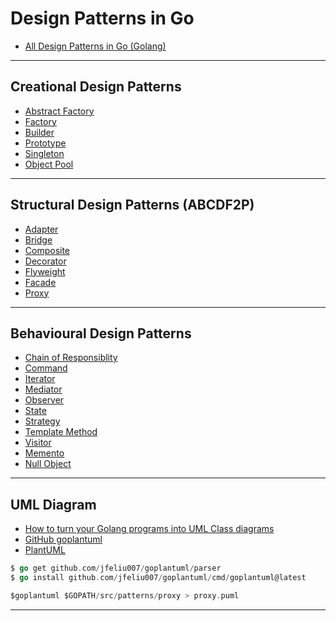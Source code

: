 
# Design Patterns in Go

* [All Design Patterns in Go (Golang)](https://golangbyexample.com/all-design-patterns-golang/)

***

## Creational Design Patterns

* [Abstract Factory]()
* [Factory](https://github.com/muarshad01/Design_Patterns_Go/blob/master/creational_design_patterns/factory.md)
* [Builder]()
* [Prototype]()
* [Singleton](https://github.com/muarshad01/Design_Patterns_Go/blob/singleton/creational_design_patterns/singleton.md)
* [Object Pool]()

***

## Structural Design Patterns (ABCDF2P)

* [Adapter](  https://github.com/muarshad01/Design_Patterns_Go/blob/master/structural_design_patterns/adapter/adapter.md)
* [Bridge](   https://github.com/muarshad01/Design_Patterns_Go/blob/master/structural_design_patterns/bridge/bridge.md)
* [Composite](https://github.com/muarshad01/Design_Patterns_Go/blob/master/structural_design_patterns/composite/composite.md)
* [Decorator](https://github.com/muarshad01/Design_Patterns_Go/blob/master/structural_design_patterns/decorator/decorator.md)
* [Flyweight](https://github.com/muarshad01/Design_Patterns_Go/blob/master/structural_design_patterns/flyweight/flyweight.md)
* [Facade](   https://github.com/muarshad01/Design_Patterns_Go/blob/master/structural_design_patterns/facade/facade.md)
* [Proxy](    https://github.com/muarshad01/Design_Patterns_Go/blob/master/structural_design_patterns/proxy/proxy.md)

***

## Behavioural Design Patterns

* [Chain of Responsiblity]()
* [Command]()
* [Iterator]()
* [Mediator]()
* [Observer]()
* [State]()
* [Strategy]()
* [Template Method]()
* [Visitor]()
* [Memento]()
* [Null Object]()

***

## UML Diagram

* [How to turn your Golang programs into UML Class diagrams](https://www.reddit.com/r/golang/comments/ccc3cd/how_to_turn_your_golang_programs_into_uml_class/)
* [GitHub goplantuml](https://github.com/jfeliu007/goplantuml)
* [PlantUML](https://www.plantuml.com/plantuml/uml/SyfFKj2rKt3CoKnELR1Io4ZDoSa70000)


```go
$ go get github.com/jfeliu007/goplantuml/parser
$ go install github.com/jfeliu007/goplantuml/cmd/goplantuml@latest

$goplantuml $GOPATH/src/patterns/proxy > proxy.puml
```

***

